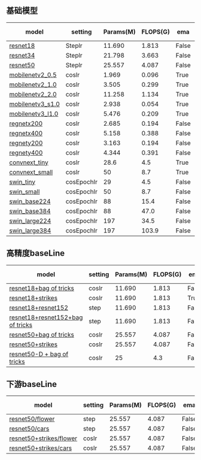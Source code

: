 ## 基础模型

| model            | setting | Params(M) | FLOPS(G) | ema   | train size | bs   | epoch | test size | top-1 |
| ---------------- | ------- | --------- | -------- | ----- | ---------- | ---- | ----- | --------- | ----- |
| [resnet18](https://github.com/ModelTC/EOD/blob/main/configs/cls/resnet/res18.yaml) | Steplr  | 11.690    | 1.813    | False | 224        | 1024 | 100   | 224       | [70.32](http://spring.sensetime.com/dropadmin/$/6V3ZX.pth) |
| [resnet34](https://github.com/ModelTC/EOD/blob/main/configs/cls/resnet/res34.yaml) | Steplr  | 21.798    | 3.663    | False | 224        | 1024 | 100   | 224       | [74.14](http://spring.sensetime.com/dropadmin/$/gzI7Y.pth) |
| [resnet50](https://github.com/ModelTC/EOD/blob/main/configs/cls/resnet/res50.yaml) | Steplr  | 25.557    | 4.087    | False | 224        | 1024 | 100   | 224       | [76.76](http://spring.sensetime.com/dropadmin/$/xTc3C.pth) |
| [mobilenetv2_0.5](https://github.com/ModelTC/EOD/blob/main/configs/cls/mobilenetv2/mbv2_0.5_batch1k_epoch250_coslr_nesterov_wd0.00004_bn_nowd_fp16_ema.yaml) | coslr   | 1.969     | 0.096    | True  | 224        | 1024 | 350   | 224       | [65.36](http://spring.sensetime.com/dropadmin/$/IvZlV.pth) |
| [mobilenetv2_1.0](https://github.com/ModelTC/EOD/blob/main/configs/cls/mobilenetv2/mbv2_1.0_batch1k_epoch250_coslr_nesterov_wd0.00004_bn_nowd_fp16_ema.yaml) | coslr   | 3.505     | 0.299    | True  | 224        | 1024 | 350   | 224       | [73.35](http://spring.sensetime.com/dropadmin/$/tEVfp.pth) |
| [mobilenetv2_2.0](https://github.com/ModelTC/EOD/blob/main/configs/cls/mobilenetv2/mbv2_2.0_batch1k_epoch250_coslr_nesterov_wd0.00004_bn_nowd_fp16_ema.yaml) | coslr   | 11.258    | 1.134    | True  | 224        | 1024 | 350   | 224       | [77.56](http://spring.sensetime.com/dropadmin/$/Gwep5.pth) |
| [mobilenetv3_s1.0](https://github.com/ModelTC/EOD/blob/main/configs/cls/mobilenetv3/mbv3_small_1.0_batch1k_epoch350_coslr_nesterov_wd0.00003_bn_nowd_fp16_ema0.9999_dropout0.2.yaml) | coslr   | 2.938     | 0.054    | True  | 224        | 1024 | 350   | 224       | [67.97](http://spring.sensetime.com/dropadmin/$/usFKo.pth) |
| [mobilenetv3_l1.0](https://github.com/ModelTC/EOD/blob/main/configs/cls/mobilenetv3/mbv3_large_1.0_batch1k_epoch350_coslr_nesterov_wd0.00003_bn_nowd_fp16_ema0.9999_dropout0.2.yaml) | coslr   | 5.476     | 0.209    | True  | 224        | 1024 | 350   | 224       | [75.17](http://spring.sensetime.com/dropadmin/$/pW8Ha.pth) |
| [regnetx200](https://github.com/ModelTC/EOD/blob/main/configs/cls/regnet/reg_x200.yaml) | coslr   | 2.685     | 0.194    | False | 224        | 1024 | 100   | 224       | [68.23](http://spring.sensetime.com/dropadmin/$/frY4P.pth) |
| [regnetx400](https://github.com/ModelTC/EOD/blob/main/configs/cls/regnet/reg_x400.yaml) | coslr   | 5.158     | 0.388    | False | 224        | 1024 | 100   | 224       | [71.92](http://spring.sensetime.com/dropadmin/$/Tfi7x.pth) |
| [regnety200](https://github.com/ModelTC/EOD/blob/main/configs/cls/regnet/reg_y200.yaml) | coslr   | 3.163     | 0.194    | False | 224        | 1024 | 100   | 224       | [69.96](http://spring.sensetime.com/dropadmin/$/6pJ98.pth) |
| [regnety400](https://github.com/ModelTC/EOD/blob/main/configs/cls/regnet/reg_y400.yaml) | coslr   | 4.344     | 0.391    | False | 224        | 1024 | 100   | 224       | [73.41](http://spring.sensetime.com/dropadmin/$/UkYVg.pth) |
| [convnext_tiny](https://github.com/ModelTC/EOD/blob/main/configs/cls/convnext/convnext_t.yaml) | coslr   | 28.6      | 4.5      | True  | 224        | 4096 | 300   | 224       | [81.56](http://spring.sensetime.com/dropadmin/$/PJ2IK.pth) |
| [convnext_small](https://github.com/ModelTC/EOD/blob/main/configs/cls/convnext/convnext_s.yaml) | coslr   | 50        | 8.7      | True  | 224        | 4096 | 300   | 224       | [82.85](http://spring.sensetime.com/dropadmin/$/hZViP.pth) |
| [swin_tiny](https://github.com/ModelTC/EOD/blob/main/configs/cls/swin/swin_transformer_tiny.yaml) | cosEpochlr   | 29        | 4.5      | False  | 224        | 1024 | 300   | 224       | [81.17](http://spring.sensetime.com/dropadmin/$/JvUYr.pth) |
| [swin_small](https://github.com/ModelTC/EOD/blob/main/configs/cls/swin/swin_transformer_small.yaml) | cosEpochlr   | 50        | 8.7      | False  | 224        | 1024 | 300   | 224       | [83.18](http://spring.sensetime.com/dropadmin/$/bB3wr.pth) |
| [swin_base224](https://github.com/ModelTC/EOD/blob/main/configs/cls/swin/swin_transformer_base_224.yaml) | cosEpochlr   | 88        | 15.4      | False  | 224        | 1024 | 300   | 224       | [83.42](http://spring.sensetime.com/dropadmin/$/uWcSZ.pth) |
| [swin_base384](https://github.com/ModelTC/EOD/blob/main/configs/cls/swin/swin_transformer_base_384.yaml) | cosEpochlr   | 88        | 47.0      | False  | 384        | 1024 | 300   | 384       | [84.15](http://spring.sensetime.com/dropadmin/$/MxWpX.pth) |
| [swin_large224](https://github.com/ModelTC/EOD/blob/main/configs/cls/swin/swin_transformer_large_224.yaml) | cosEpochlr   | 197        | 34.5      | False  | 224        | 1024 | 300   | 224       | [86.25](http://spring.sensetime.com/dropadmin/$/wwuVS.pth) |
| [swin_large384](https://github.com/ModelTC/EOD/blob/main/configs/cls/swin/swin_transformer_large_384.yaml) | cosEpochlr   | 197        | 103.9      | False  | 384        | 1024 | 300   | 384       | [86.98](http://spring.sensetime.com/dropadmin/$/uTygC.pth) |

## 高精度baseLine

| model                                                        | setting | Params(M) | FLOPS(G) | ema   | train size | bs   | epoch | test size | top-1                                                      |
| ------------------------------------------------------------ | ------- | --------- | -------- | ----- | ---------- | ---- | ----- | --------- | ---------------------------------------------------------- |
| [resnet18+bag of tricks](https://github.com/ModelTC/EOD/blob/main/configs/cls/resnet/res18_200e_bag_of_tricks.yaml) | coslr   | 11.690    | 1.813    | False | 224        | 2048 | 200   | 224       | [70.95](http://spring.sensetime.com/dropadmin/$/y1yYv.pth) |
| [resnet18+strikes](https://github.com/ModelTC/EOD/blob/main/configs/cls/resnet/res18_strikes_300e_bce.yaml) | coslr   | 11.690    | 1.813    | True  | 224        | 2048 | 300   | 224       | [72.78](http://spring.sensetime.com/dropadmin/$/NvSuV.pth) |
| [resnet18+resnet152](https://github.com/ModelTC/EOD/blob/main/configs/distiller/cls/res18_kd.yaml) | step    | 11.690    | 1.813    | False | 224        | 2048 | 180   | 224       | [72.83](http://spring.sensetime.com/dropadmin/$/V91sb.pth) |
| [resnet18+resnet152+bag of tricks](https://github.com/ModelTC/EOD/blob/main/configs/distiller/cls/res18_kd_bag_of_tricks.yaml) | step    | 11.690    | 1.813    | False | 224        | 2048 | 180   | 224       | [73.03](http://spring.sensetime.com/dropadmin/$/1VTEm.pth) |
| [resnet50+bag of tricks](https://github.com/ModelTC/EOD/blob/main/configs/cls/resnet/res50_200e_bag_of_tricks.yaml) | coslr   | 25.557    | 4.087    | False | 224        | 2048 | 200   | 224       | [78.21](http://spring.sensetime.com/dropadmin/$/Fl6M3.pth) |
| [resnet50+strikes](https://github.com/ModelTC/EOD/blob/main/configs/cls/resnet/res50_strikes_300e_bce.yaml) | coslr   | 25.557    | 4.087    | False | 224        | 2048 | 300   | 224       | [79.16](http://spring.sensetime.com/dropadmin/$/Y9Ax7.pth) |
| [resnet50-D + bag of tricks](https://github.com/ModelTC/EOD/blob/main/configs/cls/resnet/resnet50D_bag_of_tricks.yaml) | coslr   | 25        | 4.3      | False | 224        | 2048 | 200   | 224       | 78.9                                                       |

## 下游baseLine

| model                                | setting | Params(M) | FLOPS(G) | ema   | train size | bs   | epoch | test size | top-1 |
| ------------------------------------ | ------- | --------- | -------- | ----- | ---------- | ---- | ----- | --------- | ----- |
| [resnet50/flower](https://github.com/ModelTC/EOD/blob/main/configs/cls/resnet/downstream/res50_flower.yaml) | step    | 25.557    | 4.087    | False | 224        | 64   | 150   | 224       | [96.86](http://spring.sensetime.com/dropadmin/$/RENr8.pth) |
| [resnet50/cars](https://github.com/ModelTC/EOD/blob/main/configs/cls/resnet/downstream/res50_car.yaml) | step    | 25.557    | 4.087    | False | 224        | 64   | 150   | 224       | [92.06](http://spring.sensetime.com/dropadmin/$/ACDmC.pth) |
| [resnet50+strikes/flower](https://github.com/ModelTC/EOD/blob/main/configs/cls/resnet/downstream/res50_flower_strikes.yaml) | coslr    | 25.557    | 4.087    | False | 224        | 64   | 300   | 224       | [97.26](http://spring.sensetime.com/dropadmin/$/kTvQh.pth) |
| [resnet50+strikes/cars](https://github.com/ModelTC/EOD/blob/main/configs/cls/resnet/downstream/res50_car_strikes.yaml) | coslr    | 25.557    | 4.087    | False | 224        | 64   | 300   | 224       | [93.52](http://spring.sensetime.com/dropadmin/$/N6hvm.pth) |
